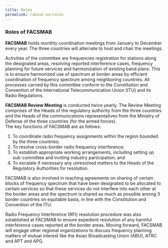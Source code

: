 ```yaml
---
title: Roles
permalink: /about-us/roles
---
```

### **Roles of FACSMAB**
**FACSMAB** holds monthly coordination meetings from January to December every year. The three countries will alternate to host and chair the meetings.

Activities of the committee are frequencies registration for stations along the designated areas, resolving reported interference cases, frequency planning for future services and harmonization of existing band plans. This is to ensure harmonized use of spectrum at border areas by efficient coordination of frequency spectrum among neighboring countries. All processes carried by this committee conform to the Constitution and Convention of the International Telecommunication Union (ITU) and its Radio Regulations.

**FACSMAB Review Meeting** is conducted twice yearly. The Review Meeting comprises of the Heads of the regulatory authority from the three countries and the Heads of the communications representatives from the Ministry of Defense of the three countries (for the armed forces).<br>The key functions of FACSMAB are as follows:
   1. To coordinate radio frequency assignments within the region bounded by the three countries;
   2. To resolve cross-border radio frequency interference;
   3. To establish appropriate working arrangements, including setting up sub-committee and inviting industry participation; and
   4. To escalate if necessary any unresolved matters to the Heads of the Regulatory Authorities for resolution.
   
FACSMAB is also involved in reaching agreements on sharing of certain blocks of frequency spectrum that have been designated to be allocated to certain services so that these services do not interfere into each other at the border areas and the spectrum is shared as much as possible among 3 border countries on equitable basis, in line with the Constitution and Convention of the ITU.

Radio Frequency Interference (RFI) resolution procedure was also established at FACSMAB to ensure expedient resolution of any harmful interference cases reported at the border areas. Moving forward, FACSMAB will engage other regional organizations to discuss frequency planning matters of mutual interest like the Asian Broadcasting Union (ABU), ATRC and APT and APG.